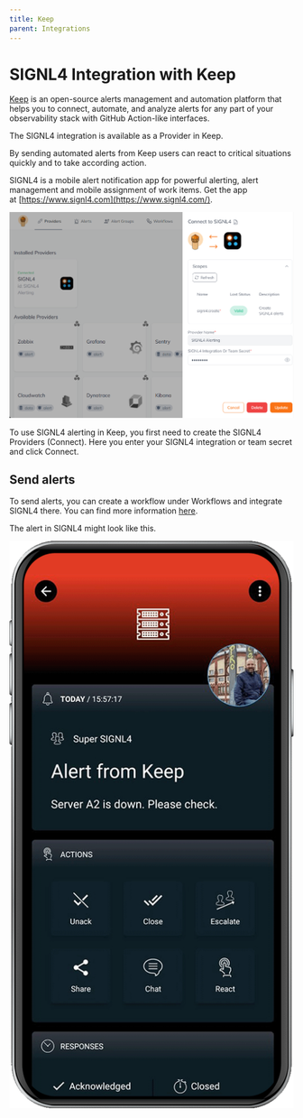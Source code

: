 ```yaml
---
title: Keep
parent: Integrations
---
```


# SIGNL4 Integration with Keep

[Keep](https://www.keephq.dev/) is an open-source alerts management and automation platform that helps you to connect, automate, and analyze alerts for any part of your observability stack with GitHub Action-like interfaces.

The SIGNL4 integration is available as a Provider in Keep.

By sending automated alerts from Keep users can react to critical situations quickly and to take according action.

SIGNL4 is a mobile alert notification app for powerful alerting, alert management and mobile assignment of work items. Get the app at [https://www.signl4.com](https://www.signl4.com/).

![Keep SIGNL4](keep-signl4.png)

To use SIGNL4 alerting in Keep, you first need to create the SIGNL4 Providers (Connect). Here you enter your SIGNL4 integration or team secret and click Connect.

## Send alerts

To send alerts, you can create a workflow under Workflows and integrate SIGNL4 there. You can find more information [here](https://docs.keephq.dev/providers/documentation/signl4-provider).

The alert in SIGNL4 might look like this.

![SIGNL4 Alert](signl4-keep.png)
